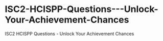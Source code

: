 # ISC2-HCISPP-Questions---Unlock-Your-Achievement-Chances
ISC2 HCISPP Questions - Unlock Your Achievement Chances
